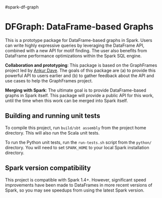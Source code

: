 #spark-df-graph

# DFGraph: DataFrame-based Graphs

This is a prototype package for DataFrame-based graphs in Spark.
Users can write highly expressive queries by leveraging the DataFrame API, combined with a new
API for motif finding.  The user also benefits from DataFrame performance optimizations
within the Spark SQL engine.

**Collaboration and prototyping**: This package is based on the GraphFrames project led by
[Ankur Dave](http://ankurdave.com/).  The goals of this package are (a) to provide this
powerful API to users earlier and (b) to gather feedback about the API and use cases
to help the GraphFrames project.

**Merging with Spark**: The ultimate goal is to provide DataFrame-based graphs in Spark itself.
This package will provide a public API for this work, until the time when this work can be
merged into Spark itself.

## Building and running unit tests

To compile this project, run `build/sbt assembly` from the project home directory.
This will also run the Scala unit tests.

To run the Python unit tests, run the `run-tests.sh` script from the `python/` directory.
You will need to set `SPARK_HOME` to your local Spark installation directory.

## Spark version compatibility

This project is compatible with Spark 1.4+.  However, significant speed improvements have been
made to DataFrames in more recent versions of Spark, so you may see speedups from using the latest
Spark version.
